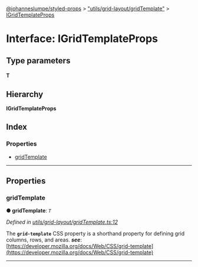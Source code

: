 [@johanneslumpe/styled-props](../README.md) > ["utils/grid-layout/gridTemplate"](../modules/_utils_grid_layout_gridtemplate_.md) > [IGridTemplateProps](../interfaces/_utils_grid_layout_gridtemplate_.igridtemplateprops.md)

# Interface: IGridTemplateProps

## Type parameters
#### T 
## Hierarchy

**IGridTemplateProps**

## Index

### Properties

* [gridTemplate](_utils_grid_layout_gridtemplate_.igridtemplateprops.md#gridtemplate)

---

## Properties

<a id="gridtemplate"></a>

###  gridTemplate

**● gridTemplate**: *`T`*

*Defined in [utils/grid-layout/gridTemplate.ts:12](https://github.com/johanneslumpe/styled-props/blob/3abf398/src/utils/grid-layout/gridTemplate.ts#L12)*

The **`grid-template`** CSS property is a shorthand property for defining grid columns, rows, and areas.
*__see__*: [https://developer.mozilla.org/docs/Web/CSS/grid-template](https://developer.mozilla.org/docs/Web/CSS/grid-template)

___

